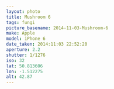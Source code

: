 ```yaml
---
layout: photo
title: Mushroom 6
tags: fungi
picture_basename: 2014-11-03-Mushroom-6
make: Apple
model: iPhone 6
date_taken: 2014:11:03 22:52:20
aperture: 2.2
shutter: 1/1276
iso: 32
lat: 50.813606
lon: -1.512275
alt: 42.87
---
```



